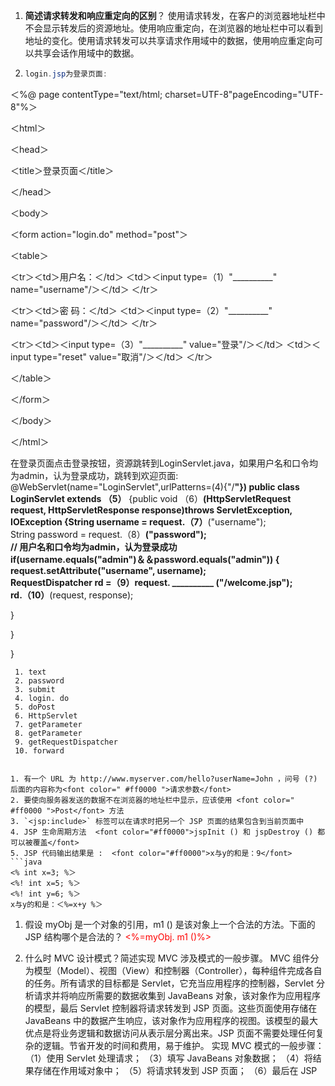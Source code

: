 1. **简述请求转发和响应重定向的区别**？
   使用请求转发，在客户的浏览器地址栏中不会显示转发后的资源地址。使用响应重定向，在浏览器的地址栏中可以看到地址的变化。使用请求转发可以共享请求作用域中的数据，使用响应重定向可以共享会话作用域中的数据。
   
2. 
   ```java
   login.jsp为登录页面:

＜%@ page contentType="text/html; charset=UTF-8"pageEncoding="UTF-8"%＞

＜html＞

＜head＞

＜title＞登录页面＜/title＞

＜/head＞

＜body＞

＜form action="login.do" method="post"＞   

＜table＞   

＜tr＞＜td＞用户名：＜/td＞       ＜td＞＜input type=（1）"__________" name="username"/＞＜/td＞   ＜/tr＞   

＜tr＞＜td＞密  码：＜/td＞        ＜td＞＜input type=（2）"__________" name="password"/＞＜/td＞   ＜/tr＞   

＜tr＞＜td＞＜input type=（3）"__________" value="登录"/＞＜/td＞       ＜td＞＜input type="reset" value="取消"/＞＜/td＞   ＜/tr＞   

＜/table＞

＜/form＞

＜/body＞

＜/html＞

 在登录页面点击登录按钮，资源跳转到LoginServlet.java，如果用户名和口令均为admin，认为登录成功，跳转到欢迎页面:
@WebServlet(name="LoginServlet",urlPatterns=(4){"/__________"})
public class LoginServlet extends （5）__________
{public void （6）__________(HttpServletRequest request, HttpServletResponse response)throws ServletException, IOException 
{String username = request.（7）__________("username");     
 String password = request.（8）__________("password");      
// 用户名和口令均为admin，认为登录成功      
if(username.equals("admin")＆＆password.equals("admin"))
{          request.setAttribute("username", username);  
RequestDispatcher rd =（9）request. __________  ("/welcome.jsp");        
 rd.（10）__________(request, response);    

  }  

 }

}


```
 1. text
 2. password
 3. submit
 4. login. do
 5. doPost
 6. HttpServlet
 7. getParameter
 8. getParameter
 9. getRequestDispatcher
 10. forward
     
     
1. 有一个 URL 为 http://www.myserver.com/hello?userName=John ，问号 (?) 后面的内容称为<font color=" #ff0000 ">请求参数</font>
2. 要使向服务器发送的数据不在浏览器的地址栏中显示，应该使用 <font color=" #ff0000 ">Post</font> 方法 
3. `<jsp:include>` 标签可以在请求时把另一个 JSP 页面的结果包含到当前页面中
4. JSP 生命周期方法  <font color="#ff0000">jspInit () 和 jspDestroy () 都可以被覆盖</font>
5. JSP 代码输出结果是 :  <font color="#ff0000">x与y的和是：9</font>
```java
<% int x=3; %＞  
<%! int x=5; %＞  
<%! int y=6; %＞  
x与y的和是：＜%=x+y %＞
```
1. 假设 myObj 是一个对象的引用，m1 () 是该对象上一个合法的方法。下面的 JSP 结构哪个是合法的？ <font color=" #ff0000 "><%=myObj. m1 ()%></font>


1. 什么时 MVC 设计模式？简述实现 MVC 涉及模式的一般步骤。
   MVC 组件分为模型（Model）、视图（View）和控制器（Controller），每种组件完成各自的任务。所有请求的目标都是 Servlet，它充当应用程序的控制器，Servlet 分析请求并将响应所需要的数据收集到 JavaBeans 对象，该对象作为应用程序的模型，最后 Servlet 控制器将请求转发到 JSP 页面。这些页面使用存储在 JavaBeans 中的数据产生响应，该对象作为应用程序的视图。该模型的最大优点是将业务逻辑和数据访问从表示层分离出来。JSP 页面不需要处理任何复杂的逻辑。节省开发的时间和费用，易于维护。
   实现 MVC 模式的一般步骤：
   （1）使用 Servlet 处理请求；
   （3）填写 JavaBeans 对象数据；
   （4）将结果存储在作用域对象中；
   （5）将请求转发到 JSP 页面；
   （6）最后在 JSP
   
```
```
